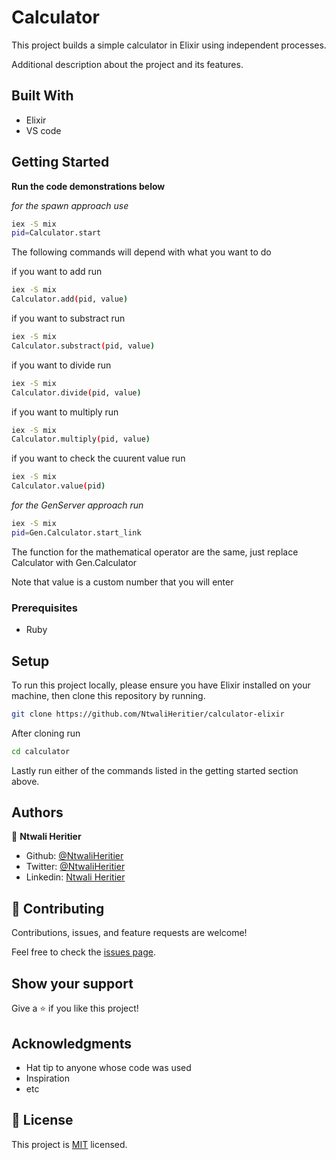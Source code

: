 # Calculator
This project builds a simple calculator in Elixir using independent processes.

Additional description about the project and its features.

## Built With

- Elixir
- VS code

## Getting Started

**Run the code demonstrations below**

*for the spawn approach use*

```bash
iex -S mix
pid=Calculator.start
```

The following commands will depend with what you want to do

if you want to add run
```bash
iex -S mix
Calculator.add(pid, value)
```

if you want to substract run
```bash
iex -S mix
Calculator.substract(pid, value)
```

if you want to divide run
```bash
iex -S mix
Calculator.divide(pid, value)
```

if you want to multiply run
```bash
iex -S mix
Calculator.multiply(pid, value)
```
if you want to check the cuurent value run
```bash
iex -S mix
Calculator.value(pid)
```

*for the GenServer approach run*

```bash
iex -S mix
pid=Gen.Calculator.start_link
```

The function for the mathematical operator are the same, just replace Calculator with Gen.Calculator


Note that value is a custom number that you will enter

### Prerequisites

- Ruby

## Setup

To run this project locally, please ensure you have Elixir installed on your machine, then clone this repository by running.

```bash
git clone https://github.com/NtwaliHeritier/calculator-elixir
```

After cloning run

```bash 
cd calculator
```
Lastly run either of the commands listed in the getting started section above.

## Authors

👤 **Ntwali Heritier**

- Github: [@NtwaliHeritier](https://github.com/NtwaliHeritier)
- Twitter: [@NtwaliHeritier](https://twitter.com/NtwaliHeritier)
- Linkedin: [Ntwali Heritier](https://linkedin.com/in/ntwali-heritier-9950001a2)


## 🤝 Contributing

Contributions, issues, and feature requests are welcome!

Feel free to check the [issues page](issues/).

## Show your support

Give a ⭐️ if you like this project!

## Acknowledgments

- Hat tip to anyone whose code was used
- Inspiration
- etc

## 📝 License

This project is [MIT](lic.url) licensed.


